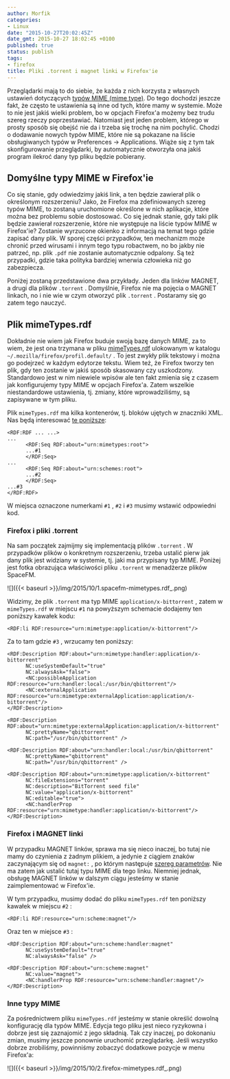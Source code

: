 ```yaml
---
author: Morfik
categories:
- Linux
date: "2015-10-27T20:02:45Z"
date_gmt: 2015-10-27 18:02:45 +0100
published: true
status: publish
tags:
- firefox
title: Pliki .torrent i magnet linki w Firefox'ie
---
```


Przeglądarki mają to do siebie, że każda z nich korzysta z własnych ustawień dotyczących [typów MIME
(mime type)](https://pl.wikipedia.org/wiki/Typ_MIME). Do tego dochodzi jeszcze fakt, że często te
ustawienia są inne od tych, które mamy w systemie. Może to nie jest jakiś wielki problem, bo w
opcjach Firefox'a możemy bez trudu szereg rzeczy poprzestawiać. Natomiast jest jeden problem,
którego w prosty sposób się obejść nie da i trzeba się trochę na nim pochylić. Chodzi o dodawanie
nowych typów MIME, które nie są pokazane na liście obsługiwanych typów w Preferences -\>
Applications. Wiąże się z tym tak skonfigurowanie przeglądarki, by automatycznie otworzyła ona jakiś
program ilekroć dany typ pliku będzie pobierany.

<!--more-->
## Domyślne typy MIME w Firefox'ie

Co się stanie, gdy odwiedzimy jakiś link, a ten będzie zawierał plik o określonym rozszerzeniu?
Jako, że Firefox ma zdefiniowanych szereg typów MIME, to zostaną uruchomione określone w nich
aplikacje, które można bez problemu sobie dostosować. Co się jednak stanie, gdy taki plik będzie
zawierał rozszerzenie, które nie występuje na liście typów MIME w Firefox'ie? Zostanie wyrzucone
okienko z informacją na temat tego gdzie zapisać dany plik. W sporej części przypadków, ten
mechanizm może chronić przed wirusami i innym tego typu robactwem, no bo jakby nie patrzeć, np. plik
`.pdf` nie zostanie automatycznie odpalony. Są też przypadki, gdzie taka polityka bardziej wnerwia
człowieka niż go zabezpiecza.

Poniżej zostaną przedstawione dwa przykłady. Jeden dla linków MAGNET, a drugi dla plików `.torrent`
. Domyślnie, Firefox nie ma pojęcia o MAGNET linkach, no i nie wie w czym otworzyć plik `.torrent` .
Postaramy się go zatem tego nauczyć.

## Plik mimeTypes.rdf

Dokładnie nie wiem jak Firefox buduje swoją bazę danych MIME, za to wiem, że jest ona trzymana w
pliku [mimeTypes.rdf](http://kb.mozillazine.org/MimeTypes.rdf) ulokowanym w katalogu
`~/.mozilla/firefox/profil.default/` . To jest zwykły plik tekstowy i można go podejrzeć w każdym
edytorze tekstu. Wiem też, że Firefox tworzy ten plik, gdy ten zostanie w jakiś sposób skasowany czy
uszkodzony. Standardowo jest w nim niewiele wpisów ale ten fakt zmienia się z czasem jak
konfigurujemy typy MIME w opcjach Firefox'a. Zatem wszelkie niestandardowe ustawienia, tj. zmiany,
które wprowadziliśmy, są zapisywane w tym pliku.

Plik `mimeTypes.rdf` ma kilka kontenerów, tj. bloków ujętych w znaczniki XML. Nas będą interesować
[te
poniższe](https://askubuntu.com/questions/384375/how-can-i-get-firefox-to-open-torrent-files-with-transmission):

    <RDF:RDF ... ...>
    ...
          <RDF:Seq RDF:about="urn:mimetypes:root">
          ...#1
          </RDF:Seq>
    ...
          <RDF:Seq RDF:about="urn:schemes:root">
          ...#2
          </RDF:Seq>
    ...#3
    </RDF:RDF>

W miejsca oznaczone numerkami `#1` , `#2` i `#3` musimy wstawić odpowiedni kod.

### Firefox i pliki .torrent

Na sam początek zajmijmy się implementacją plików `.torrent` . W przypadków plików o konkretnym
rozszerzeniu, trzeba ustalić pierw jak dany plik jest widziany w systemie, tj. jaki ma przypisany
typ MIME. Poniżej jest fotka obrazująca właściwości pliku `.torrent` w menadżerze plików SpaceFM.

![]({{< baseurl >}}/img/2015/10/1.spacefm-mimetypes.rdf_.png)

Widzimy, że plik `.torrent` ma typ MIME `application/x-bittorrent` , zatem w `mimeTypes.rdf` w
miejscu `#1` na powyższym schemacie dodajemy ten poniższy kawałek kodu:

    <RDF:li RDF:resource="urn:mimetype:application/x-bittorrent"/>

Za to tam gdzie `#3` , wrzucamy ten poniższy:

    <RDF:Description RDF:about="urn:mimetype:handler:application/x-bittorrent"
          NC:useSystemDefault="true"
          NC:alwaysAsk="false">
          <NC:possibleApplication RDF:resource="urn:handler:local:/usr/bin/qbittorrent"/>
          <NC:externalApplication RDF:resource="urn:mimetype:externalApplication:application/x-bittorrent"/>
    </RDF:Description>

    <RDF:Description RDF:about="urn:mimetype:externalApplication:application/x-bittorrent"
          NC:prettyName="qbittorrent"
          NC:path="/usr/bin/qbittorrent" />

    <RDF:Description RDF:about="urn:handler:local:/usr/bin/qbittorrent"
          NC:prettyName="qbittorrent"
          NC:path="/usr/bin/qbittorrent" />

    <RDF:Description RDF:about="urn:mimetype:application/x-bittorrent"
          NC:fileExtensions="torrent"
          NC:description="BitTorrent seed file"
          NC:value="application/x-bittorrent"
          NC:editable="true">
          <NC:handlerProp RDF:resource="urn:mimetype:handler:application/x-bittorrent"/>
    </RDF:Description>

### Firefox i MAGNET linki

W przypadku MAGNET linków, sprawa ma się nieco inaczej, bo tutaj nie mamy do czynienia z żadnym
plikiem, a jedynie z ciągiem znaków zaczynającym się od `magnet:` , po którym następuje [szereg
parametrów](https://en.wikipedia.org/wiki/Magnet_URI_scheme). Nie ma zatem jak ustalić tutaj typu
MIME dla tego linku. Niemniej jednak, obsługę MAGNET linków w dalszym ciągu jesteśmy w stanie
zaimplementować w Firefox'ie.

W tym przypadku, musimy dodać do pliku `mimeTypes.rdf` ten poniższy kawałek w miejscu `#2` :

    <RDF:li RDF:resource="urn:scheme:magnet"/>

Oraz ten w miejsce `#3` :

    <RDF:Description RDF:about="urn:scheme:handler:magnet"
          NC:useSystemDefault="true"
          NC:alwaysAsk="false" />

    <RDF:Description RDF:about="urn:scheme:magnet"
          NC:value="magnet">
          <NC:handlerProp RDF:resource="urn:scheme:handler:magnet"/>
    </RDF:Description>

### Inne typy MIME

Za pośrednictwem pliku `mimeTypes.rdf` jesteśmy w stanie określić dowolną konfigurację dla typów
MIME. Edycja tego pliku jest nieco ryzykowna i dobrze jest się zaznajomić z jego składnią. Tak czy
inaczej, po dokonaniu zmian, musimy jeszcze ponownie uruchomić przeglądarkę. Jeśli wszystko dobrze
zrobiliśmy, powinniśmy zobaczyć dodatkowe pozycje w menu Firefox'a:

![]({{< baseurl >}}/img/2015/10/2.firefox-mimetypes.rdf_.png)
